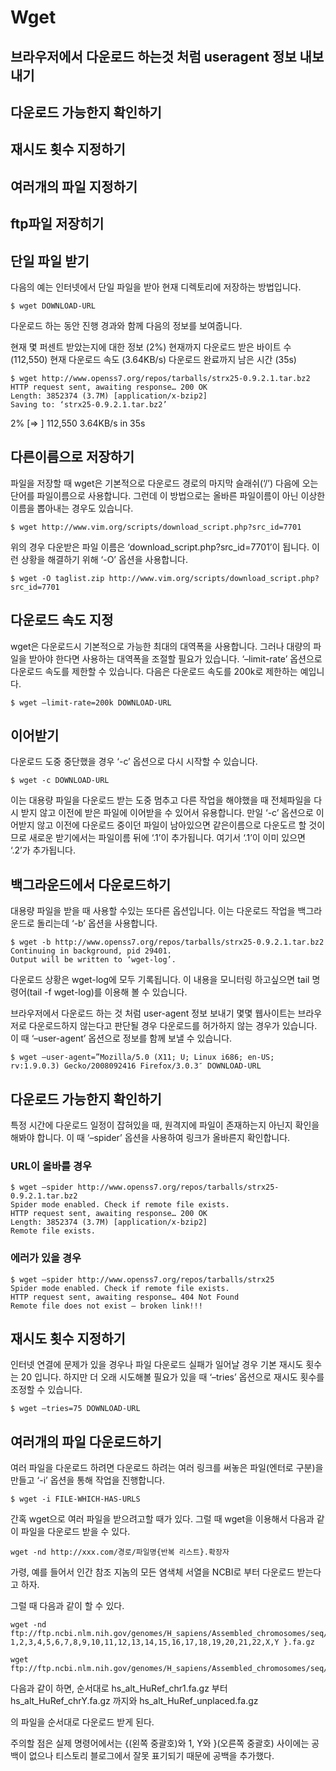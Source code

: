 # Wget

## 브라우저에서 다운로드 하는것 처럼 useragent 정보 내보내기

## 다운로드 가능한지 확인하기
## 재시도 횟수 지정하기
## 여러개의 파일 지정하기 
## ftp파일 저장히기

## 단일 파일 받기
다음의 예는 인터넷에서 단일 파일을 받아 현재 디렉토리에 저장하는 방법입니다.
```
$ wget DOWNLOAD-URL
```
다운로드 하는 동안 진행 경과와 함께 다음의 정보를 보여줍니다.

현재 몇 퍼센트 받았는지에 대한 정보 (2%)
현재까지 다운로드 받은 바이트 수 (112,550)
현재 다운로드 속도 (3.64KB/s)
다운로드 완료까지 남은 시간 (35s)
```
$ wget http://www.openss7.org/repos/tarballs/strx25-0.9.2.1.tar.bz2
HTTP request sent, awaiting response… 200 OK
Length: 3852374 (3.7M) [application/x-bzip2]
Saving to: ‘strx25-0.9.2.1.tar.bz2’
```
2% [=> ] 112,550 3.64KB/s in 35s

## 다른이름으로 저장하기
파일을 저장할 때 wget은 기본적으로 다운로드 경로의 마지막 슬래쉬(‘/’) 다음에 오는 단어를 파일이름으로 사용합니다. 그런데 이 방법으로는 올바른 파일이름이 아닌 이상한 이름을 뽑아내는 경우도 있습니다.
```
$ wget http://www.vim.org/scripts/download_script.php?src_id=7701
```
위의 경우 다운받은 파일 이름은 ‘download_script.php?src_id=7701’이 됩니다. 이런 상황을 해결하기 위해 ‘-O’ 옵션을 사용합니다.
```
$ wget -O taglist.zip http://www.vim.org/scripts/download_script.php?src_id=7701
```
## 다운로드 속도 지정
wget은 다운로드시 기본적으로 가능한 최대의 대역폭을 사용합니다. 그러나 대량의 파일을 받아야 한다면 사용하는 대역폭을 조절할 필요가 있습니다. ‘–limit-rate’ 옵션으로 다운로드 속도를 제한할 수 있습니다. 다음은 다운로드 속도를 200k로 제한하는 예입니다.
```
$ wget –limit-rate=200k DOWNLOAD-URL
```
## 이어받기
다운로드 도중 중단했을 경우 ‘-c’ 옵션으로 다시 시작할 수 있습니다.
```
$ wget -c DOWNLOAD-URL
```
이는 대용량 파일을 다운로드 받는 도중 멈추고 다른 작업을 해야했을 때 전체파일을 다시 받지 않고 이전에 받은 파일에 이어받을 수 있어서 유용합니다. 만일 ‘-c’ 옵션으로 이어받지 않고 이전에 다운로드 중이던 파일이 남아있으면 같은이름으로 다운도르 할 것이므로 새로운 받기에서는 파일이름 뒤에 ‘.1’이 추가됩니다. 여기서 ‘.1’이 이미 있으면 ‘.2’가 추가됩니다.

## 백그라운드에서 다운로드하기
대용량 파일을 받을 때 사용할 수있는 또다른 옵션입니다. 이는 다운로드 작업을 백그라운드로 돌리는데 ‘-b’ 옵션을 사용합니다.
```
$ wget -b http://www.openss7.org/repos/tarballs/strx25-0.9.2.1.tar.bz2
Continuing in background, pid 29401.
Output will be written to ‘wget-log’.
```
다운로드 상황은 wget-log에 모두 기록됩니다. 이 내용을 모니터링 하고싶으면 tail 명령어(tail -f wget-log)를 이용해 볼 수 있습니다.

브라우저에서 다운로드 하는 것 처럼 user-agent 정보 보내기
몇몇 웹사이트는 브라우저로 다운로드하지 않는다고 판단될 경우 다운로드를 허가하지 않는 경우가 있습니다. 이 때 ‘–user-agent’ 옵션으로 정보를 함께 보낼 수 있습니다.
```
$ wget –user-agent=”Mozilla/5.0 (X11; U; Linux i686; en-US; rv:1.9.0.3) Gecko/2008092416 Firefox/3.0.3″ DOWNLOAD-URL
```
## 다운로드 가능한지 확인하기
특정 시간에 다운로드 일정이 잡혀있을 때, 원격지에 파일이 존재하는지 아닌지 확인을 해봐야 합니다. 이 때 ‘–spider’ 옵션을 사용하여 링크가 올바른지 확인합니다.

### URL이 올바를 경우
```
$ wget –spider http://www.openss7.org/repos/tarballs/strx25-0.9.2.1.tar.bz2
Spider mode enabled. Check if remote file exists.
HTTP request sent, awaiting response… 200 OK
Length: 3852374 (3.7M) [application/x-bzip2]
Remote file exists.
```
### 에러가 있을 경우
```
$ wget –spider http://www.openss7.org/repos/tarballs/strx25
Spider mode enabled. Check if remote file exists.
HTTP request sent, awaiting response… 404 Not Found
Remote file does not exist — broken link!!!
```
## 재시도 횟수 지정하기
인터넷 연결에 문제가 있을 경우나 파일 다운로드 실패가 일어날 경우 기본 재시도 횟수는 20 입니다. 하지만 더 오래 시도해볼 필요가 있을 때 ‘–tries’ 옵션으로 재시도 횟수를 조정할 수 있습니다.
```
$ wget –tries=75 DOWNLOAD-URL
```
## 여러개의 파일 다운로드하기
여러 파일을 다운로드 하려면 다운로드 하려는 여러 링크를 써놓은 파일(엔터로 구분)을 만들고 ‘-i’ 옵션을 통해 작업을 진행합니다.
```
$ wget -i FILE-WHICH-HAS-URLS
```


간혹 wget으로 여러 파일을 받으려고할 때가 있다. 그럴 때 wget을 이용해서 다음과 같이 파일을 다운로드 받을 수 있다.


```
wget -nd http://xxx.com/경로/파일명{반복 리스트}.확장자
```


가령, 예를 들어서 인간 참조 지놈의 모든 염색체 서열을 NCBI로 부터 다운로드 받는다고 하자.



그럴 때 다음과 같이 할 수 있다.


```
wget -nd ftp://ftp.ncbi.nlm.nih.gov/genomes/H_sapiens/Assembled_chromosomes/seq/hs_alt_HuRef_chr{ 1,2,3,4,5,6,7,8,9,10,11,12,13,14,15,16,17,18,19,20,21,22,X,Y }.fa.gz

```
```
wget ftp://ftp.ncbi.nlm.nih.gov/genomes/H_sapiens/Assembled_chromosomes/seq/hs_alt_HuRef_unplaced.fa.gz

```

다음과 같이 하면, 순서대로 hs_alt_HuRef_chr1.fa.gz 부터 hs_alt_HuRef_chrY.fa.gz 까지와 hs_alt_HuRef_unplaced.fa.gz

의 파일을 순서대로 다운로드 받게 된다.



주의할 점은 실제 명령어에서는 {(왼쪽 중괄호)와 1, Y와 }(오른쪽 중괄호) 사이에는 공백이 없으나 티스토리 블로그에서 잘못 표기되기 때문에 공백을 추가했다.

